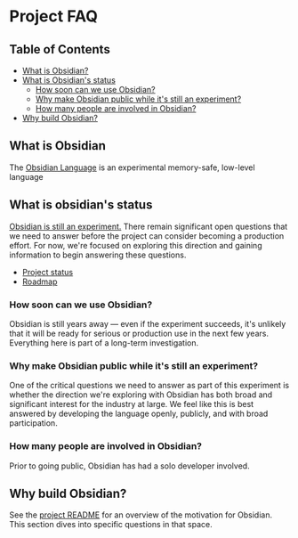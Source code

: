 # Project FAQ

<!-- toc -->

## Table of Contents

- [What is Obsidian?](#what-is-obsidian)
- [What is Obsidian's status](#what-is-obsidians-status)
   - [How soon can we use Obsidian?](#how-soon-can-we-use-Obsidian)
   - [Why make Obsidian public while it's still an experiment?](#why-make-Obsidian-public-while-its-still-an-experiment)
   - [How many people are involved in Obsidian?](#how-many-people-are-involved-in-Obsidian)
-   [Why build Obsidian?](#why-build-obsidian)

<!-- tocstop -->

## What is Obsidian

The [Obsidian Language](/README.md) is an experimental memory-safe, low-level language

## What is obsidian's status


[Obsidian is still an experiment.](/README.md#project-status) There remain
significant open questions that we need to answer before the project can
consider becoming a production effort. For now, we're focused on exploring this
direction and gaining information to begin answering these questions.

- [Project status](/README.md#project-status)
- [Roadmap](roadmap.md)

### How soon can we use Obsidian?

Obsidian is still years away — even if the experiment succeeds, it's unlikely that
it will be ready for serious or production use in the next few years. Everything
here is part of a long-term investigation.

### Why make Obsidian public while it's still an experiment?

One of the critical questions we need to answer as part of this experiment is
whether the direction we're exploring with Obsidian has both broad and significant
interest for the industry at large. We feel like this is best answered by
developing the language openly, publicly, and with broad participation.

### How many people are involved in Obsidian?

Prior to going public, Obsidian has had a solo developer involved.

## Why build Obsidian?

See the [project README](/README.md#why-build-obsidian) for an overview of the
motivation for Obsidian. This section dives into specific questions in that space.